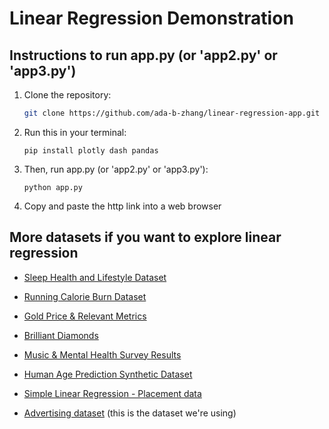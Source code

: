 # Linear Regression Demonstration

## Instructions to run app.py (or 'app2.py' or 'app3.py')
1. Clone the repository:
   ```bash
   git clone https://github.com/ada-b-zhang/linear-regression-app.git
   ```

2. Run this in your terminal:
   ```
   pip install plotly dash pandas
   ```
3. Then, run app.py (or 'app2.py' or 'app3.py'):
   ```
   python app.py
   ```
4. Copy and paste the http link into a web browser


## More datasets if you want to explore linear regression 

* [Sleep Health and Lifestyle Dataset](https://www.kaggle.com/datasets/uom190346a/sleep-health-and-lifestyle-dataset?select=Sleep_health_and_lifestyle_dataset.csv)

* [Running Calorie Burn Dataset](https://www.kaggle.com/datasets/emin1n/running-calorie-burn-dataset)

* [Gold Price & Relevant Metrics](https://www.kaggle.com/datasets/cvergnolle/gold-price-and-relevant-metrics)

* [Brilliant Diamonds](https://www.kaggle.com/datasets/miguelcorraljr/brilliant-diamonds)

* [Music & Mental Health Survey Results](https://www.kaggle.com/datasets/catherinerasgaitis/mxmh-survey-results)

* [Human Age Prediction Synthetic Dataset](https://www.kaggle.com/datasets/abdullah0a/human-age-prediction-synthetic-dataset?select=Train.csv)

* [Simple Linear Regression - Placement data](https://www.kaggle.com/datasets/mayurdalvi/simple-linear-regression-placement-data)

* [Advertising dataset](https://www.kaggle.com/datasets/tawfikelmetwally/advertising-dataset) (this is the dataset we're using)
